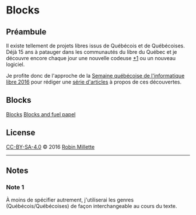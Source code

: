 # Blocks

## Préambule
Il existe tellement de projets libres issus de Québécois et de Québécoises.
Déjà 15 ans à patauger dans les communautés du libre du Québec et
je découvre encore chaque jour une nouvelle codeuse [*1][] ou un nouveau logiciel.

Je profite donc de l'approche de la
[Semaine québécoise de l'informatique libre 2016][SQIL] pour rédiger
une [série d'articles](.) à propos de ces découvertes.

## Blocks
[Blocks][]
[Blocks and fuel papel][]

## License
[CC-BY-SA-4.0][] © 2016 [Robin Millette][]

------

## Notes
### Note 1
À moins de spécifier autrement, j'utiliserai les genres (Québécois/Québécoises)
de façon interchangeable au cours du texte.

[*1]: #note-1
[SQIL]: <http://2016.sqil.info/>
[CC-BY-SA-4.0]: cc-by-sa.md
[Robin Millette]: <http://robin.millette.info/>
[mila-udem]: <https://github.com/mila-udem>
[Blocks]: <https://github.com/mila-udem/blocks>
[kastnerkyle]: <https://github.com/kastnerkyle>
[kastnerkyle/Blocks]: <https://github.com/kastnerkyle/blocks>
[Blocks and fuel papel]: <http://arxiv.org/abs/1506.00619>
